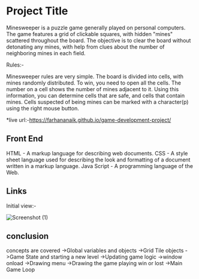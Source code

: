 
# Project Title

Minesweeper is a puzzle game generally played on personal computers. The game features a grid of clickable squares, with hidden "mines" scattered throughout the board. 
The objective is to clear the board without detonating any mines, with help from clues about the number of neighboring mines in each field.

Rules:-

   Minesweeper rules are very simple. The board is divided into cells, with mines randomly distributed. To win, you need to open all the cells. The number on a cell shows
   the number of mines adjacent to it. Using this information, you can determine cells that are safe, and cells that contain mines. Cells suspected of being mines can be 
   marked with a character(p) using the right mouse button.
   
*live url:-https://farhananaik.github.io/game-development-project/

## Front End
HTML - A markup language for describing web documents.
CSS - A style sheet language used for describing the look and formatting of a document written in a markup language.
Java Script - A programming language of the Web.
	
## Links

Initial view:-

![Screenshot (1)](https://user-images.githubusercontent.com/102233541/182040536-2df30baf-3e0f-4757-b7ad-feb4afae84bf.png)

## conclusion

concepts are covered 
->Global variables and objects
->Grid Tile objects
->Game State and starting a new level
->Updating game logic
->window onload 
->Drawing menu
->Drawing the game playing win or lost
->Main Game Loop
